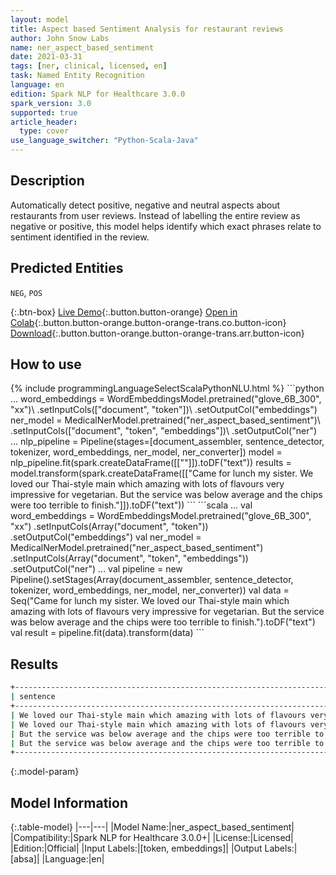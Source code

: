 ```yaml
---
layout: model
title: Aspect based Sentiment Analysis for restaurant reviews
author: John Snow Labs
name: ner_aspect_based_sentiment
date: 2021-03-31
tags: [ner, clinical, licensed, en]
task: Named Entity Recognition
language: en
edition: Spark NLP for Healthcare 3.0.0
spark_version: 3.0
supported: true
article_header:
  type: cover
use_language_switcher: "Python-Scala-Java"
---
```


## Description

Automatically detect positive, negative and neutral aspects about restaurants from user reviews. Instead of labelling the entire review as negative or positive, this model helps identify which exact phrases relate to sentiment identified in the review.

## Predicted Entities

`NEG`, `POS`

{:.btn-box}
[Live Demo](https://demo.johnsnowlabs.com/public/ASPECT_BASED_SENTIMENT_RESTAURANT/){:.button.button-orange}
[Open in Colab](https://colab.research.google.com/github/JohnSnowLabs/spark-nlp-workshop/blob/master/tutorials/Certification_Trainings/Healthcare/1.Clinical_Named_Entity_Recognition_Model.ipynb){:.button.button-orange.button-orange-trans.co.button-icon}
[Download](https://s3.amazonaws.com/auxdata.johnsnowlabs.com/clinical/models/ner_aspect_based_sentiment_en_3.0.0_3.0_1617209723737.zip){:.button.button-orange.button-orange-trans.arr.button-icon}

## How to use



<div class="tabs-box" markdown="1">
{% include programmingLanguageSelectScalaPythonNLU.html %}
```python
...
word_embeddings = WordEmbeddingsModel.pretrained("glove_6B_300", "xx")\
    .setInputCols(["document", "token"])\
    .setOutputCol("embeddings")
ner_model = MedicalNerModel.pretrained("ner_aspect_based_sentiment")\
    .setInputCols(["document", "token", "embeddings"])\
    .setOutputCol("ner")
...
nlp_pipeline = Pipeline(stages=[document_assembler, sentence_detector, tokenizer, word_embeddings, ner_model, ner_converter])
model = nlp_pipeline.fit(spark.createDataFrame([[""]]).toDF("text"))
results = model.transform(spark.createDataFrame([["Came for lunch my sister. We loved our Thai-style main which amazing with lots of flavours very impressive for vegetarian. But the service was below average and the chips were too terrible to finish."]]).toDF("text"))
```
```scala
...
val word_embeddings = WordEmbeddingsModel.pretrained("glove_6B_300", "xx")
    .setInputCols(Array("document", "token"))
    .setOutputCol("embeddings")
val ner_model = MedicalNerModel.pretrained("ner_aspect_based_sentiment")
    .setInputCols(Array("document", "token", "embeddings"))
    .setOutputCol("ner")
...
val pipeline = new Pipeline().setStages(Array(document_assembler, sentence_detector, tokenizer, word_embeddings, ner_model, ner_converter))
val data = Seq("Came for lunch my sister. We loved our Thai-style main which amazing with lots of flavours very impressive for vegetarian. But the service was below average and the chips were too terrible to finish.").toDF("text")
val result = pipeline.fit(data).transform(data)
```
</div>

## Results

```bash
+----------------------------------------------------------------------------------------------------+-------------------+-----------+
| sentence                                                                                           | aspect            | sentiment |
+----------------------------------------------------------------------------------------------------+-------------------+-----------+
| We loved our Thai-style main which amazing with lots of flavours very impressive for vegetarian.   | Thai-style main   | positive  |
| We loved our Thai-style main which amazing with lots of flavours very impressive for vegetarian.   | lots of flavours  | positive  |
| But the service was below average and the chips were too terrible to finish.                       | service           | negative  |
| But the service was below average and the chips were too terrible to finish.                       | chips             | negative  |
+----------------------------------------------------------------------------------------------------+-------------------+-----------+
```

{:.model-param}
## Model Information

{:.table-model}
|---|---|
|Model Name:|ner_aspect_based_sentiment|
|Compatibility:|Spark NLP for Healthcare 3.0.0+|
|License:|Licensed|
|Edition:|Official|
|Input Labels:|[token, embeddings]|
|Output Labels:|[absa]|
|Language:|en|